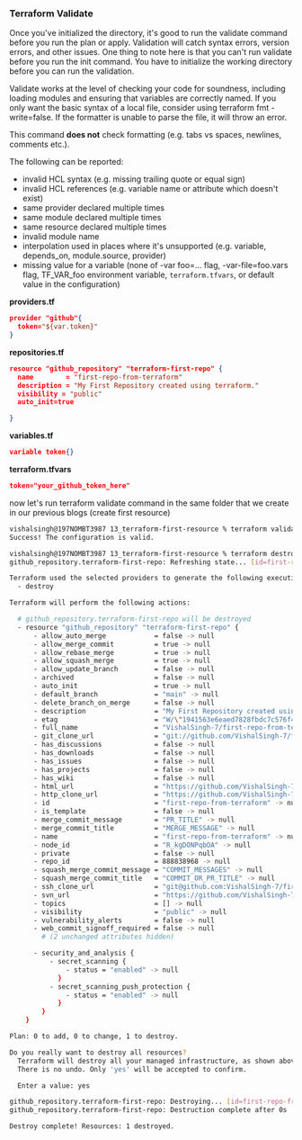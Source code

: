 
### Terraform Validate

Once you've initialized the directory, it's good to run the validate command before you run the plan or apply. Validation will catch syntax errors, version errors, and other issues. One thing to note here is that you can't run validate before you run the init command. You have to initialize the working directory before you can run the validation.

Validate works at the level of checking your code for soundness, including loading modules and ensuring that variables are correctly named.
If you only want the basic syntax of a local file, consider using terraform fmt -write=false. If the formatter is unable to parse the file, it will throw an error.

This command **does not** check formatting (e.g. tabs vs spaces, newlines, comments etc.).

The following can be reported:
* invalid HCL syntax (e.g. missing trailing quote or equal sign)
* invalid HCL references (e.g. variable name or attribute which doesn't exist)
* same provider declared multiple times
* same module declared multiple times
* same resource declared multiple times
* invalid module name
* interpolation used in places where it's unsupported (e.g. variable, depends_on, module.source, provider)
* missing value for a variable (none of -var foo=... flag, -var-file=foo.vars flag, TF_VAR_foo environment variable, `terraform.tfvars`, or default value in the configuration)


**providers.tf**
```json
provider "github"{
  token="${var.token}"
}
```

**repositories.tf**
```json
resource "github_repository" "terraform-first-repo" {
  name        = "first-repo-from-terraform"
  description = "My First Repository created using terraform."
  visibility = "public"
  auto_init=true

}
```

**variables.tf**
```json
variable token{}
```

**terraform.tfvars**
```json
token="your_github_token_here"
```


now let's run terraform validate command in the same folder that we create in our previous blogs (create first resource)

```sh
vishalsingh@197NOMBT3987 13_terraform-first-resource % terraform validate
Success! The configuration is valid.
```

```sh
vishalsingh@197NOMBT3987 13_terraform-first-resource % terraform destroy
github_repository.terraform-first-repo: Refreshing state... [id=first-repo-from-terraform]

Terraform used the selected providers to generate the following execution plan. Resource actions are indicated with the following symbols:
  - destroy

Terraform will perform the following actions:

  # github_repository.terraform-first-repo will be destroyed
  - resource "github_repository" "terraform-first-repo" {
      - allow_auto_merge            = false -> null
      - allow_merge_commit          = true -> null
      - allow_rebase_merge          = true -> null
      - allow_squash_merge          = true -> null
      - allow_update_branch         = false -> null
      - archived                    = false -> null
      - auto_init                   = true -> null
      - default_branch              = "main" -> null
      - delete_branch_on_merge      = false -> null
      - description                 = "My First Repository created using terraform." -> null
      - etag                        = "W/\"1941563e6eaed7828fbdc7c576f481a7e7cdd3c57ace75fe67bd9c503efb0c35\"" -> null
      - full_name                   = "VishalSingh-7/first-repo-from-terraform" -> null
      - git_clone_url               = "git://github.com/VishalSingh-7/first-repo-from-terraform.git" -> null
      - has_discussions             = false -> null
      - has_downloads               = false -> null
      - has_issues                  = false -> null
      - has_projects                = false -> null
      - has_wiki                    = false -> null
      - html_url                    = "https://github.com/VishalSingh-7/first-repo-from-terraform" -> null
      - http_clone_url              = "https://github.com/VishalSingh-7/first-repo-from-terraform.git" -> null
      - id                          = "first-repo-from-terraform" -> null
      - is_template                 = false -> null
      - merge_commit_message        = "PR_TITLE" -> null
      - merge_commit_title          = "MERGE_MESSAGE" -> null
      - name                        = "first-repo-from-terraform" -> null
      - node_id                     = "R_kgDONPqbOA" -> null
      - private                     = false -> null
      - repo_id                     = 888838968 -> null
      - squash_merge_commit_message = "COMMIT_MESSAGES" -> null
      - squash_merge_commit_title   = "COMMIT_OR_PR_TITLE" -> null
      - ssh_clone_url               = "git@github.com:VishalSingh-7/first-repo-from-terraform.git" -> null
      - svn_url                     = "https://github.com/VishalSingh-7/first-repo-from-terraform" -> null
      - topics                      = [] -> null
      - visibility                  = "public" -> null
      - vulnerability_alerts        = false -> null
      - web_commit_signoff_required = false -> null
        # (2 unchanged attributes hidden)

      - security_and_analysis {
          - secret_scanning {
              - status = "enabled" -> null
            }
          - secret_scanning_push_protection {
              - status = "enabled" -> null
            }
        }
    }

Plan: 0 to add, 0 to change, 1 to destroy.

Do you really want to destroy all resources?
  Terraform will destroy all your managed infrastructure, as shown above.
  There is no undo. Only 'yes' will be accepted to confirm.

  Enter a value: yes

github_repository.terraform-first-repo: Destroying... [id=first-repo-from-terraform]
github_repository.terraform-first-repo: Destruction complete after 0s

Destroy complete! Resources: 1 destroyed.


